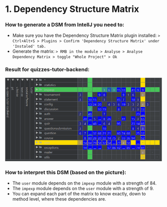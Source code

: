 # 1. Dependency Structure Matrix

### How to generate a DSM from IntellJ you need to:
- Make sure you have the Dependency Structure Matrix plugin installed: `> Ctrl+Alt+S > Plugins > Confirm 'Dependency Structure Matrix' under 'Instaled' tab.`
- Generate the matrix: `> RMB in the module > Analyse > Analyse Dependency Matrix > toggle "Whole Project" > Ok` 

### Result for quizzes-tutor-backend:
<img src="pictures/DSM.png" width="800" >

### How to interpret this DSM (based on the picture):
- The `user` module depends on the `impexp` module with a strength of 84.
- The `impexp` module depends on the `user` module with a strength of 9.
- You can expand each part of the matrix to know exactly, down to method level, where these dependencies are.
